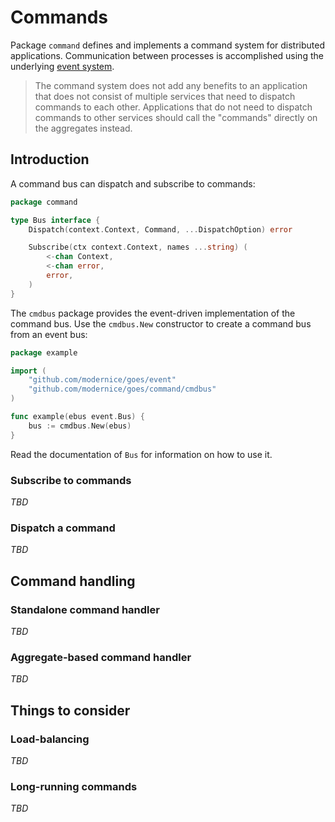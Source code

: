 # Commands

Package `command` defines and implements a command system for distributed
applications. Communication between processes is accomplished using the
underlying [event system](../event).

> The command system does not add any benefits to an application that does not
consist of multiple services that need to dispatch commands to each other.
Applications that do not need to dispatch commands to other services should
call the "commands" directly on the aggregates instead.

## Introduction

A command bus can dispatch and subscribe to commands:

```go
package command

type Bus interface {
	Dispatch(context.Context, Command, ...DispatchOption) error

	Subscribe(ctx context.Context, names ...string) (
		<-chan Context,
		<-chan error,
		error,
	)
}
```

The `cmdbus` package provides the event-driven implementation of the command
bus. Use the `cmdbus.New` constructor to create a command bus from an event bus:

```go
package example

import (
	"github.com/modernice/goes/event"
	"github.com/modernice/goes/command/cmdbus"
)

func example(ebus event.Bus) {
	bus := cmdbus.New(ebus)
}
```

Read the documentation of `Bus` for information on how to use it.

### Subscribe to commands

*TBD*

### Dispatch a command

*TBD*

## Command handling

### Standalone command handler

*TBD*

### Aggregate-based command handler

*TBD*

## Things to consider

### Load-balancing

*TBD*

### Long-running commands

*TBD*
